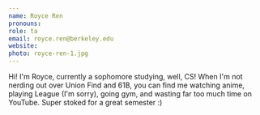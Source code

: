 ```yaml
---
name: Royce Ren
pronouns: 
role: ta
email: royce.ren@berkeley.edu
website: 
photo: royce-ren-1.jpg
---
```


Hi! I'm Royce, currently a sophomore studying, well, CS! When I'm not nerding out over Union Find and 61B, you can find me watching anime, playing League (I'm sorry), going gym, and wasting far too much time on YouTube. Super stoked for a great semester :)